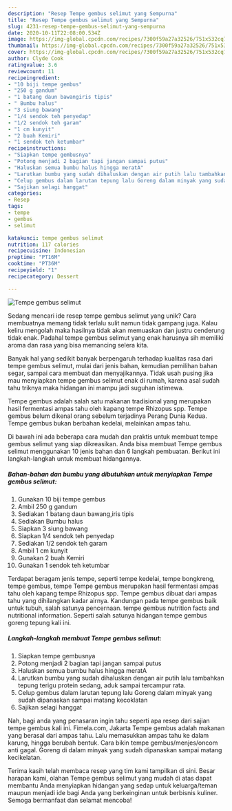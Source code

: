 ```yaml
---
description: "Resep Tempe gembus selimut yang Sempurna"
title: "Resep Tempe gembus selimut yang Sempurna"
slug: 4231-resep-tempe-gembus-selimut-yang-sempurna
date: 2020-10-11T22:08:00.534Z
image: https://img-global.cpcdn.com/recipes/7300f59a27a32526/751x532cq70/tempe-gembus-selimut-foto-resep-utama.jpg
thumbnail: https://img-global.cpcdn.com/recipes/7300f59a27a32526/751x532cq70/tempe-gembus-selimut-foto-resep-utama.jpg
cover: https://img-global.cpcdn.com/recipes/7300f59a27a32526/751x532cq70/tempe-gembus-selimut-foto-resep-utama.jpg
author: Clyde Cook
ratingvalue: 3.6
reviewcount: 11
recipeingredient:
- "10 biji tempe gembus"
- "250 g gandum"
- "1 batang daun bawangiris tipis"
- " Bumbu halus"
- "3 siung bawang"
- "1/4 sendok teh penyedap"
- "1/2 sendok teh garam"
- "1 cm kunyit"
- "2 buah Kemiri"
- "1 sendok teh ketumbar"
recipeinstructions:
- "Siapkan tempe gembusnya"
- "Potong menjadi 2 bagian tapi jangan sampai putus"
- "Haluskan semua bumbu halus hingga meratA"
- "Larutkan bumbu yang sudah dihaluskan dengan air putih lalu tambahkan tepung terigu protein sedang, aduk sampai tercampur rata."
- "Celup gembus dalam larutan tepung lalu Goreng dalam minyak yang sudah dipanaskan sampai matang kecoklatan"
- "Sajikan selagi hanggat"
categories:
- Resep
tags:
- tempe
- gembus
- selimut

katakunci: tempe gembus selimut 
nutrition: 117 calories
recipecuisine: Indonesian
preptime: "PT16M"
cooktime: "PT36M"
recipeyield: "1"
recipecategory: Dessert

---
```



![Tempe gembus selimut](https://img-global.cpcdn.com/recipes/7300f59a27a32526/751x532cq70/tempe-gembus-selimut-foto-resep-utama.jpg)

Sedang mencari ide resep tempe gembus selimut yang unik? Cara membuatnya memang tidak terlalu sulit namun tidak gampang juga. Kalau keliru mengolah maka hasilnya tidak akan memuaskan dan justru cenderung tidak enak. Padahal tempe gembus selimut yang enak harusnya sih memiliki aroma dan rasa yang bisa memancing selera kita.

Banyak hal yang sedikit banyak berpengaruh terhadap kualitas rasa dari tempe gembus selimut, mulai dari jenis bahan, kemudian pemilihan bahan segar, sampai cara membuat dan menyajikannya. Tidak usah pusing jika mau menyiapkan tempe gembus selimut enak di rumah, karena asal sudah tahu triknya maka hidangan ini mampu jadi suguhan istimewa.

Tempe gembus adalah salah satu makanan tradisional yang merupakan hasil fermentasi ampas tahu oleh kapang tempe Rhizopus spp. Tempe gembus belum dikenal orang sebelum terjadinya Perang Dunia Kedua. Tempe gembus bukan berbahan kedelai, melainkan ampas tahu.


Di bawah ini ada beberapa cara mudah dan praktis untuk membuat tempe gembus selimut yang siap dikreasikan. Anda bisa membuat Tempe gembus selimut menggunakan 10 jenis bahan dan 6 langkah pembuatan. Berikut ini langkah-langkah untuk membuat hidangannya.

<!--inarticleads1-->

##### Bahan-bahan dan bumbu yang dibutuhkan untuk menyiapkan Tempe gembus selimut:

1. Gunakan 10 biji tempe gembus
1. Ambil 250 g gandum
1. Sediakan 1 batang daun bawang,iris tipis
1. Sediakan  Bumbu halus
1. Siapkan 3 siung bawang
1. Siapkan 1/4 sendok teh penyedap
1. Sediakan 1/2 sendok teh garam
1. Ambil 1 cm kunyit
1. Gunakan 2 buah Kemiri
1. Gunakan 1 sendok teh ketumbar


Terdapat beragam jenis tempe, seperti tempe kedelai, tempe bongkreng, tempe gembus, tempe Tempe gembus merupakan hasil fermentasi ampas tahu oleh kapang tempe Rhizopus spp. Tempe gembus dibuat dari ampas tahu yang dihilangkan kadar airnya. Kandungan pada tempe gembus baik untuk tubuh, salah satunya pencernaan. tempe gembus nutrition facts and nutritional information. Seperti salah satunya hidangan tempe gembus goreng tepung kali ini. 

<!--inarticleads2-->

##### Langkah-langkah membuat Tempe gembus selimut:

1. Siapkan tempe gembusnya
1. Potong menjadi 2 bagian tapi jangan sampai putus
1. Haluskan semua bumbu halus hingga meratA
1. Larutkan bumbu yang sudah dihaluskan dengan air putih lalu tambahkan tepung terigu protein sedang, aduk sampai tercampur rata.
1. Celup gembus dalam larutan tepung lalu Goreng dalam minyak yang sudah dipanaskan sampai matang kecoklatan
1. Sajikan selagi hanggat


Nah, bagi anda yang penasaran ingin tahu seperti apa resep dari sajian tempe gembus kali ini. Fimela.com, Jakarta Tempe gembus adalah makanan yang berasal dari ampas tahu. Lalu memasukkan ampas tahu ke dalam karung, hingga berubah bentuk. Cara bikin tempe gembus/menjes/oncom anti gagal. Goreng di dalam minyak yang sudah dipanaskan sampai matang kecikelatan. 

Terima kasih telah membaca resep yang tim kami tampilkan di sini. Besar harapan kami, olahan Tempe gembus selimut yang mudah di atas dapat membantu Anda menyiapkan hidangan yang sedap untuk keluarga/teman maupun menjadi ide bagi Anda yang berkeinginan untuk berbisnis kuliner. Semoga bermanfaat dan selamat mencoba!
